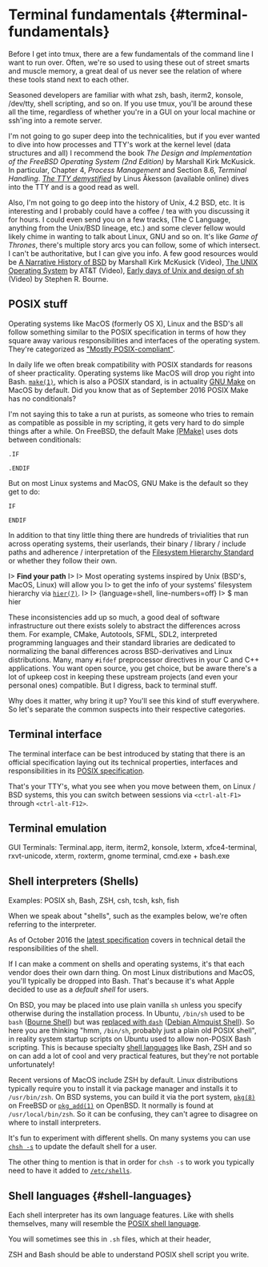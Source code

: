 # Terminal fundamentals {#terminal-fundamentals}

Before I get into tmux, there are a few fundamentals of the command line I want
to run over. Often, we're so used to using these out of street smarts and muscle
memory, a great deal of us never see the relation of where these tools stand
next to each other.

Seasoned developers are familiar with what zsh, bash, iterm2, konsole, /dev/tty,
shell scripting, and so on. If you use tmux, you'll be around these all the
time, regardless of whether you're in a GUI on your local machine or ssh'ing
into a remote server.

I'm not going to go super deep into the technicalities, but if you ever wanted
to dive into how processes and TTY's work at the kernel level (data structures
and all) I recommend the book *The Design and Implementation of the FreeBSD
Operating System (2nd Edition)* by Marshall Kirk McKusick. In particular,
Chapter 4, *Process Management* and Section 8.6, *Terminal Handling*.
[*The TTY demystified*](http://www.linusakesson.net/programming/tty/index.php)
by Linus Åkesson (available online) dives into the TTY and is a good read as
well.

Also, I'm not going to go deep into the history of Unix, 4.2 BSD, etc. It is
interesting and I probably could have a coffee / tea with you discussing it for
hours. I could even send you on a few tracks, (The C Language, anything from the
Unix/BSD lineage, etc.) and some clever fellow would likely chime in wanting to
talk about Linux, GNU and so on. It's like *Game of Thrones*, there's multiple
story arcs you can follow, some of which intersect. I can't be authoritative,
but I can give you info. A few good resources would be [A Narrative History of BSD](https://www.youtube.com/watch?v=bVSXXeiFLgk)
by Marshall Kirk McKusick (Video), [The UNIX Operating System](https://www.youtube.com/watch?v=tc4ROCJYbm0)
by AT&T (Video), [Early days of Unix and design of sh](https://www.youtube.com/watch?v=FI_bZhV7wpI)
(Video) by Stephen R. Bourne.

## POSIX stuff

Operating systems like MacOS (formerly OS X), Linux and the BSD's all follow
something similar to the POSIX specification in terms of how they square away
various responsibilities and interfaces of the operating system. They're
categorized as ["Mostly POSIX-compliant"](https://en.wikipedia.org/wiki/POSIX#Mostly_POSIX-compliant).

In daily life we often break compatibility with POSIX standards for reasons of
sheer practicality. Operating systems like MacOS will drop you right into Bash.
[`make(1)`](http://pubs.opengroup.org/onlinepubs/9699919799/utilities/make.html),
which is also a POSIX standard, is in actuality [GNU Make](https://www.gnu.org/software/make/)
on MacOS by default.  Did you know that as of September 2016 POSIX Make has no
conditionals?

I'm not saying this to take a run at purists, as someone who tries to remain
as compatible as possible in my scripting, it gets very hard to do simple
things after a while. On FreeBSD, the default Make
[(PMake)](https://www.freebsd.org/doc/en_US.ISO8859-1/books/pmake/) uses dots
between conditionals:

    .IF

    .ENDIF

But on most Linux systems and MacOS, GNU Make is the default so they get to do:

    IF

    ENDIF

In addition to that tiny little thing there are hundreds of trivialities that
run across operating systems, their userlands, their binary / library /  include
paths and adherence / interpretation of the [Filesystem Hierarchy Standard](https://en.wikipedia.org/wiki/Filesystem_Hierarchy_Standard)
or whether they follow their own.

I> **Find your path**
I>
I> Most operating systems inspired by Unix (BSD's, MacOS, Linux) will allow you
I> to get the info of your systems' filesystem hierarchy via [`hier(7)`](https://www.freebsd.org/cgi/man.cgi?hier(7)).
I>
I> {language=shell, line-numbers=off}
I>     $ man hier

These inconsistencies add up so much, a good deal of software infrastructure out
there exists solely to abstract the differences across them. For example, CMake,
Autotools, SFML, SDL2, interpreted programming languages and their standard
libraries are dedicated to normalizing the banal differences across
BSD-derivatives and Linux distributions. Many, many `#ifdef` preprocessor
directives in your C and C++ applications. You want open source, you get choice,
but be aware there's a lot of upkeep cost in keeping these upstream projects
(and even your personal ones) compatible. But I digress, back to terminal stuff.

Why does it matter, why  bring it up? You'll see this kind of stuff everywhere.
So let's separate the common suspects into their respective categories.

## Terminal interface

The terminal interface can be best introduced by stating that there is an
official specification laying out its technical properties, interfaces and
responsibilities in its [POSIX specification](http://pubs.opengroup.org/onlinepubs/9699919799/basedefs/V1_chap11.html).

That's your TTY's, what you see when you move between them, on Linux / BSD
systems, this you can switch between sessions via `<ctrl-alt-F1>` through
`<ctrl-alt-F12>`.

## Terminal emulation

GUI Terminals: Terminal.app, iterm, iterm2, konsole, lxterm, xfce4-terminal,
rxvt-unicode, xterm, roxterm, gnome terminal, cmd.exe + bash.exe

## Shell interpreters (Shells)

Examples: POSIX sh, Bash, ZSH, csh, tcsh, ksh, fish

When we speak about "shells", such as the examples below, we're often referring
to the interpreter.

As of October 2016 the [latest specification](http://pubs.opengroup.org/onlinepubs/9699919799/utilities/sh.html)
covers in technical detail the responsibilities of the shell.

If I can make a comment on shells and operating systems, it's that each vendor
does their own darn thing. On most Linux distributions and MacOS, you'll
typically be dropped into Bash. That's because it's what Apple decided to use as
a *default shell* for users.

On BSD, you may be placed into use plain vanilla `sh` unless you specify
otherwise during the installation process. In Ubuntu, `/bin/sh` used to be
`bash` ([Bourne Shell](https://en.wikipedia.org/wiki/Bourne_shell)) but was
[replaced with `dash`](https://wiki.ubuntu.com/DashAsBinSh)
([Debian Almquist Shell](https://en.wikipedia.org/wiki/Almquist_shell)). So here
you are thinking "hmm, `/bin/sh`, probably just a plain old POSIX shell", in
reality system startup scripts on Ubuntu used to allow non-POSIX Bash
scripting. This is because specialty [shell languages](#shell-languages) like
Bash, ZSH and so on can add a lot of cool and very practical features, but
they're not portable unfortunately!

Recent versions of MacOS include ZSH by default. Linux distributions
typically require you to install it via package manager and installs it to
`/usr/bin/zsh`. On BSD systems, you can build it via the port system,
[`pkg(8)`](https://www.freebsd.org/cgi/man.cgi?query=pkg&apropos=0&sektion=0&manpath=FreeBSD+10.3-RELEASE+and+Ports&arch=default&format=html)
on FreeBSD or [`pkg_add(1)`](http://man.openbsd.org/pkg_add.1) on OpenBSD. It
normally is found at `/usr/local/bin/zsh`. So it can be confusing, they can't
agree to disagree on where to install interpreters.

It's fun to experiment with different shells. On many systems you can use
[`chsh -s`](https://en.wikipedia.org/wiki/Chsh) to update the default shell for
a user.

The other thing to mention is that in order for `chsh -s` to work  you
typically need to have it added to [`/etc/shells`](https://bash.cyberciti.biz/guide//etc/shells).

## Shell languages {#shell-languages}

Each shell interpreter has its own language features. Like with shells
themselves, many will resemble the [POSIX shell language](http://pubs.opengroup.org/onlinepubs/9699919799/utilities/V3_chap02.html#tag_18_01).

You will sometimes see this in `.sh` files, which at their header,

ZSH and Bash should be able to understand POSIX shell script you write.
